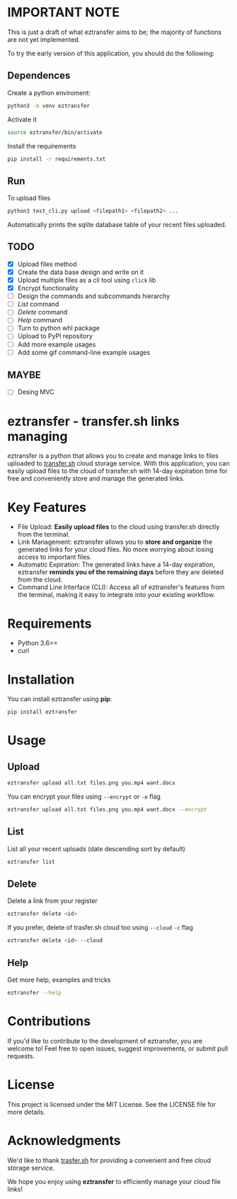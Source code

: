 # IMPORTANT NOTE

This is just a draft of what eztransfer aims to be; the majority of functions are not yet implemented.

To try the early version of this application, you should do the following:

## Dependences

Create a python enviroment:

```bash
python3 -m venv eztransfer
```

Activate it

```bash
source eztransfer/bin/activate
```

Install the requirements

```bash
pip install -r requirements.txt
```

## Run

To upload files

```bash
python3 test_cli.py upload <filepath1> <filepath2> ...
```

Automatically prints the sqlite database table of your recent files uploaded.

## TODO

- [x] Upload files method
- [x] Create the data base design and write on it
- [x] Upload multiple files as a cli tool using `click` lib
- [x] Encrypt functionality
- [ ] Design the commands and subcommands hierarchy
- [ ] *List* command
- [ ] *Delete* command
- [ ] *Help* command
- [ ] Turn to python whl package
- [ ] Upload to PyPI repository
- [ ] Add more example usages
- [ ] Add some gif command-line example usages 

## MAYBE

- [ ] Desing MVC

# eztransfer - transfer.sh links managing

eztransfer is a python that allows you to create and manage links to files uploaded to [transfer.sh](https://trasfer.sh) cloud storage service. With this application, you can easily upload files to the cloud of transfer.sh with 14-day expiration time for free and conveniently store and manage the generated links.

# Key Features

- File Upload: **Easily upload files** to the cloud using transfer.sh directly from the terminal.
- Link Management: eztransfer allows you to **store and organize** the generated links for your cloud files. No more worrying about losing access to important files.
- Automatic Expiration: The generated links have a 14-day expiration, eztransfer **reminds you of the remaining days** before they are deleted from the cloud.
- Command Line Interface (CLI): Access all of eztransfer's features from the terminal, making it easy to integrate into your existing workflow.

# Requirements

- Python 3.6>=
- curl

# Installation

You can install eztransfer using **pip**:

```bash
pip install eztransfer
```

# Usage

## Upload

```bash
eztransfer upload all.txt files.png you.mp4 want.docx
```

You can encrypt your files using `--encrypt` or `-e` flag

```bash
eztransfer upload all.txt files.png you.mp4 want.docx --encrypt
```

## List

List all your recent uploads (date descending sort by default)

```bash
eztransfer list
```

## Delete

Delete a link from your register

```bash
eztransfer delete <id>
```

If you prefer, delete of trasfer.sh cloud too using `--cloud` `-c` flag

```bash
eztransfer delete <id> --cloud
```

## Help

Get more help, examples and tricks

```bash
eztransfer --help
```

# Contributions

If you'd like to contribute to the development of eztransfer, you are welcome to! Feel free to open issues, suggest improvements, or submit pull requests.

# License

This project is licensed under the MIT License. See the LICENSE file for more details.

# Acknowledgments

We'd like to thank [trasfer.sh](https://trasfer.sh) for providing a convenient and free cloud storage service.

We hope you enjoy using **eztransfer** to efficiently manage your cloud file links!
